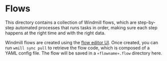 # Flows

This directory contains a collection of Windmill flows, which are step-by-step automated processes that runs tasks in order, making sure each step happens at the right time and with the right data.

Windmill flows are created using the [flow editor UI](https://www.windmill.dev/docs/flows/flow_editor). Once created, you can run `wmill sync pull` to retrieve the flow code, which is composed of a YAML config file. The flow will be saved in a `«flowname».flow` directory here.